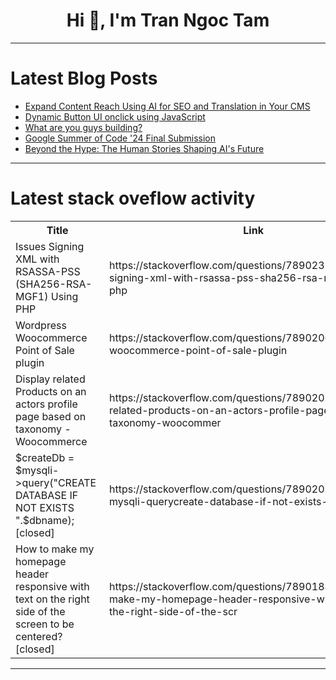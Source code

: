 <h1 align="center">Hi 👋, I'm Tran Ngoc Tam</h1>

---

# Latest Blog Posts 
<!-- BLOG-POST-LIST:START -->
- [Expand Content Reach Using AI for SEO and Translation in Your CMS](https://dev.to/apostrophecms/expand-content-reach-using-ai-for-seo-and-translation-in-your-cms-2jfb)
- [Dynamic Button UI onclick using JavaScript](https://dev.to/marvellye/dynamic-button-ui-onclick-using-javascript-1pk2)
- [What are you guys building?](https://dev.to/paul_freeman/what-are-you-guys-building-4k1l)
- [Google Summer of Code &#39;24 Final Submission](https://dev.to/chiemezuo/google-summer-of-code-24-final-submission-1661)
- [Beyond the Hype: The Human Stories Shaping AI&#39;s Future](https://dev.to/mahesh_vaikri/beyond-the-hype-the-human-stories-shaping-ais-future-2lmg)
<!-- BLOG-POST-LIST:END -->

---

# Latest stack oveflow activity
<table>
  <tr><th>Title</th><th>Link</th></tr>
  <!-- STACKOVERFLOW:START --><tr><td>Issues Signing XML with RSASSA-PSS &lpar;SHA256-RSA-MGF1&rpar; Using PHP</td><td>https://stackoverflow.com/questions/78902313/issues-signing-xml-with-rsassa-pss-sha256-rsa-mgf1-using-php</td></tr><tr><td>Wordpress Woocommerce Point of Sale plugin</td><td>https://stackoverflow.com/questions/78902062/wordpress-woocommerce-point-of-sale-plugin</td></tr><tr><td>Display related Products on an actors profile page based on taxonomy - Woocommerce</td><td>https://stackoverflow.com/questions/78902017/display-related-products-on-an-actors-profile-page-based-on-taxonomy-woocommer</td></tr><tr><td>$createDb = $mysqli-&gt;query&lpar;&quot;CREATE DATABASE IF NOT EXISTS &quot;.$dbname&rpar;; [closed]</td><td>https://stackoverflow.com/questions/78902014/createdb-mysqli-querycreate-database-if-not-exists-dbname</td></tr><tr><td>How to make my homepage header responsive with text on the right side of the screen to be centered? [closed]</td><td>https://stackoverflow.com/questions/78901889/how-to-make-my-homepage-header-responsive-with-text-on-the-right-side-of-the-scr</td></tr><!-- STACKOVERFLOW:END -->
</table>

---


